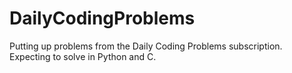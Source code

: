 # DailyCodingProblems
Putting up problems from the Daily Coding Problems subscription. Expecting to solve in Python and C.
